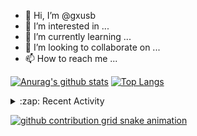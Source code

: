 - 👋 Hi, I’m @gxusb
- 👀 I’m interested in ...
- 🌱 I’m currently learning ...
- 💞️ I’m looking to collaborate on ...
- 📫 How to reach me ...
  
[![Anurag's github stats](https://github-readme-stats.vercel.app/api?username=gxusb&show_icons=true&count_private=true&title_color=006400&text_color=000080&bg_color=30,00FFFF,40E0D0,00CED1)](https://github.com/gxusb)
[![Top Langs](https://github-readme-stats.vercel.app/api/top-langs/?username=gxusb&title_color=006400&text_color=000080&layout=compact&bg_color=30,00FFFF,40E0D0,00CED1)](https://github.com/gxusb)

<details>
<summary>:zap: Recent Activity</summary>

<!--START_SECTION:activity-->
1. 🗣 Commented on [#13](https://github.com/Cluas/189checkin/issues/13) in [Cluas/189checkin](https://github.com/Cluas/189checkin)
2. 🗣 Commented on [#357](https://github.com/BililiveRecorder/BililiveRecorder/issues/357) in [BililiveRecorder/BililiveRecorder](https://github.com/BililiveRecorder/BililiveRecorder)
3. ❗️ Opened issue [#357](https://github.com/BililiveRecorder/BililiveRecorder/issues/357) in [BililiveRecorder/BililiveRecorder](https://github.com/BililiveRecorder/BililiveRecorder)
4. 🗣 Commented on [#176](https://github.com/cppla/ServerStatus/issues/176) in [cppla/ServerStatus](https://github.com/cppla/ServerStatus)
5. 🗣 Commented on [#1470](https://github.com/typecho/typecho/issues/1470) in [typecho/typecho](https://github.com/typecho/typecho)
<!--END_SECTION:activity-->

</details>

[![github contribution grid snake animation](https://raw.githubusercontent.com/gxusb/gxusb/output/github-contribution-grid-snake.svg)](https://github.com/gxusb)

<!---
gxusb/gxusb is a ✨ special ✨ repository because its `README.md` (this file) appears on your GitHub profile.
You can click the Preview link to take a look at your changes.
--->
